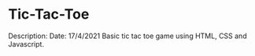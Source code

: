 # Tic-Tac-Toe

Description:
Date: 17/4/2021
    Basic tic tac toe game using HTML, CSS and Javascript.
